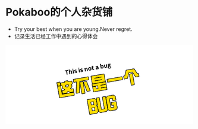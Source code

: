 # Pokaboo的个人杂货铺

* Try your best when you are young.Never regret. 
* 记录生活已经工作中遇到的心得体会

![](./docs/icon/bug.png)